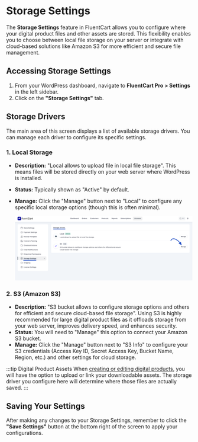 # Storage Settings

The **Storage Settings** feature in FluentCart allows you to configure where your digital product files and other assets are stored. This flexibility enables you to choose between local file storage on your server or integrate with cloud-based solutions like Amazon S3 for more efficient and secure file management.

## Accessing Storage Settings

1.  From your WordPress dashboard, navigate to **FluentCart Pro > Settings** in the left sidebar.
2.  Click on the **"Storage Settings"** tab.

## Storage Drivers

The main area of this screen displays a list of available storage drivers. You can manage each driver to configure its specific settings.

### 1. Local Storage

* **Description:** "Local allows to upload file in local file storage". This means files will be stored directly on your web server where WordPress is installed.
* **Status:** Typically shown as "Active" by default.
* **Manage:** Click the "Manage" button next to "Local" to configure any specific local storage options (though this is often minimal).

    ![Screenshot of Storage Settings Tab](/guide/public/images/settings-configuration/storage/storage-settings-tab.png)

### 2. S3 (Amazon S3)

* **Description:** "S3 bucket allows to configure storage options and others for efficient and secure cloud-based file storage". Using S3 is highly recommended for large digital product files as it offloads storage from your web server, improves delivery speed, and enhances security.
* **Status:** You will need to "Manage" this option to connect your Amazon S3 bucket.
* **Manage:** Click the "Manage" button next to "S3 Info" to configure your S3 credentials (Access Key ID, Secret Access Key, Bucket Name, Region, etc.) and other settings for cloud storage.

:::tip Digital Product Assets
When [creating or editing digital products](/product-types-creation/creating-digital-products), you will have the option to upload or link your downloadable assets. The storage driver you configure here will determine where those files are actually saved.
:::

## Saving Your Settings

After making any changes to your Storage Settings, remember to click the **"Save Settings"** button at the bottom right of the screen to apply your configurations.

